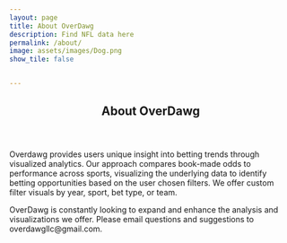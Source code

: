 ```yaml
---
layout: page
title: About OverDawg
description: Find NFL data here
permalink: /about/
image: assets/images/Dog.png
show_tile: false


---
```




<!-- Main -->
<div id="main" class="alt">

<!-- One -->
<section id="one">
	<div class="inner">
		<header class="major">
			<h1>About OverDawg</h1>
		</header>

<!-- Content -->
<p>Overdawg provides users unique insight into betting trends through visualized analytics. Our approach compares book-made odds to performance across sports, visualizing the underlying data to identify betting opportunities based on the user chosen filters. We offer custom filter visuals by year, sport, bet type, or team.</p>

<p>OverDawg is constantly looking to expand and enhance the analysis and visualizations we offer. Please email questions and suggestions to overdawgllc@gmail.com.




